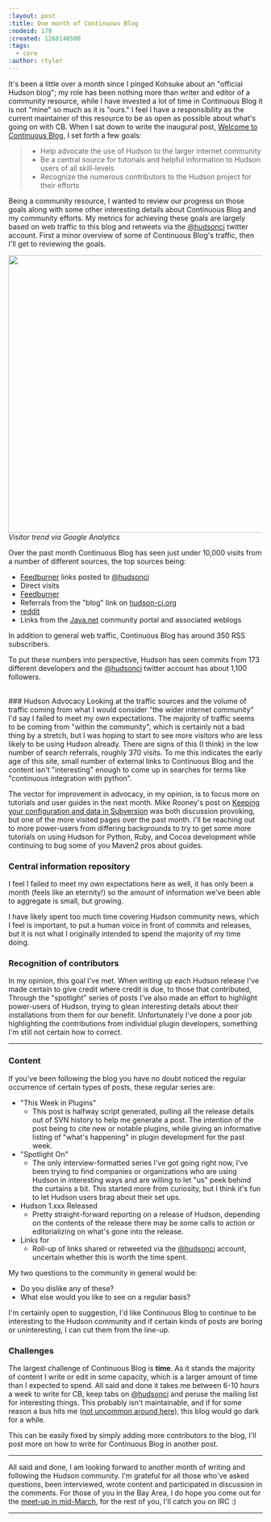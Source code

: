 ```yaml
---
:layout: post
:title: One month of Continuous Blog
:nodeid: 179
:created: 1268140500
:tags:
  - core
:author: rtyler
---
```


It's been a little over a month since I pinged Kohsuke about an "official Hudson blog"; my role has been nothing more than writer and editor of a community resource, while I have invested a lot of time in Continuous Blog it is not "mine" so much as it is "ours." I feel I have a responsibility as the current maintainer of this resource to be as open as possible about what's going on with CB. When I sat down to write the inaugural post, [Welcome to Continuous Blog](http://blog.hudson-ci.org/content/welcome-continuous-blog), I set forth a few goals:

> - Help advocate the use of Hudson to the larger internet community
> - Be a central source for tutorials and helpful information to Hudson users of all skill-levels
> - Recognize the numerous contributors to the Hudson project for their efforts

Being a community resource, I wanted to review our progress on those goals along with some other interesting details about Continuous Blog and my community efforts. My metrics for achieving these goals are largely based on web traffic to this blog and retweets via the <a id="aptureLink_ExoR9hi6I6" href="http://twitter.com/hudsonci">@hudsonci</a> twitter account. First a minor overview of some of Continuous Blog's traffic, then I'll get to reviewing the goals.

<img src="http://agentdero.cachefly.net/continuousblog/cb_visits.png" width="550"/>
<em>Visitor trend via Google Analytics</em>

Over the past month Continuous Blog has seen just under 10,000 visits from a number of different sources, the top sources being:

- [Feedburner](http://feedburner.google.com/) links posted to <a id="aptureLink_ExoR9hi6I6" href="http://twitter.com/hudsonci">@hudsonci</a>
- Direct visits
- [Feedburner](http://feedburner.google.com/)
- Referrals from the "blog" link on [hudson-ci.org](http://hudson-ci.org)
- [reddit](http://www.reddit.com/domain/hudson-ci.org)
- Links from the [Java.net](http://java.net) community portal and associated weblogs

In addition to general web traffic, Continuous Blog has around 350 RSS subscribers.

To put these numbers into perspective, Hudson has seen commits from 173 different developers and the <a id="aptureLink_ExoR9hi6I6" href="http://twitter.com/hudsonci">@hudsonci</a> twitter account has about 1,100 followers.

<br clear="all"/>
### Hudson Advocacy
Looking at the traffic sources and the volume of traffic coming from what I would consider "the wider internet community" I'd say I failed to meet my own expectations. The majority of traffic seems to be coming from "within the community", which is certainly not a bad thing by a stretch, but I was hoping to start to see more visitors who are less likely to be using Hudson already. There are signs of this (I think) in the low number of search referrals, roughly 370 visits. To me this indicates the early age of this site, small number of external links to Continuous Blog and the content isn't "interesting" enough to come up in searches for terms like "continuous integration with python".

The vector for improvement in advocacy, in my opinion, is to focus more on tutorials and user guides in the next month. Mike Rooney's post on [Keeping your configuration and data in Subversion](http://blog.hudson-ci.org/content/keeping-your-configuration-and-data-subversion) was both discussion provoking, but one of the more visited pages over the past month. I'll be reaching out to more power-users from differing backgrounds to try to get some more tutorials on using Hudson for Python, Ruby, and Cocoa development while continuing to bug some of you Maven2 pros about guides.

### Central information repository

I feel I failed to meet my own expectations here as well, it has only been a month (feels like an eternity!) so the amount of information we've been able to aggregate is small, but growing.

I have likely spent too much time covering Hudson community news, which I feel is important, to put a human voice in front of commits and releases, but it is not what I originally intended to spend the majority of my time doing.

### Recognition of contributors

In my opinion, this goal I've met. When writing up each Hudson release I've made certain to give credit where credit is due, to those that contributed, Through the "spotlight" series of posts I've also made an effort to highlight power-users of Hudson, trying to glean interesting details about their installations from them for our benefit. Unfortunately I've done a poor job highlighting the contributions from individual plugin developers, something I'm still not certain how to correct.

---

### Content

If you've been following the blog you have no doubt noticed the regular occurrence of certain types of posts, these regular series are:

- "This Week in Plugins"
  - This post is halfway script generated, pulling all the release details out of SVN history to help me generate a post. The intention of the post being to cite new or notable plugins, while giving an informative listing of "what's happening" in plugin development for the past week.
- "Spotlight On"
  - The only interview-formatted series I've got going right now, I've been trying to find companies or organizations who are using Hudson in interesting ways and are willing to let "us" peek behind the curtains a bit. This started more from curiosity, but I think it's fun to let Hudson users brag about their set ups.
- Hudson 1.xxx Released
  - Pretty straight-forward reporting on a release of Hudson, depending on the contents of the release there may be some calls to action or editorializing on what's gone into the release.
- Links for
  - Roll-up of links shared or retweeted via the <a id="aptureLink_ExoR9hi6I6" href="http://twitter.com/hudsonci">@hudsonci</a> account, uncertain whether this is worth the time spent.

My two questions to the community in general would be:

- Do you dislike any of these?
- What else would you like to see on a regular basis?

I'm certainly open to suggestion, I'd like Continuous Blog to continue to be interesting to the Hudson community and if certain kinds of posts are boring or uninteresting, I can cut them from the line-up.

### Challenges

The largest challenge of Continuous Blog is **time**. As it stands the majority of content I write or edit in some capacity, which is a larger amount of time than I expected to spend. All said and done it takes me between 6-10 hours a week to write for CB, keep tabs on <a id="aptureLink_ExoR9hi6I6" href="http://twitter.com/hudsonci">@hudsonci</a> and peruse the mailing list for interesting things. This probably isn't maintainable, and if for some reason a bus hits me ([not uncommon around here](http://www.google.com/search?ie=UTF-8&q=muni+hits+pedestrian)), this blog would go dark for a while.

This can be easily fixed by simply adding more contributors to the blog, I'll post more on how to write for Continuous Blog in another post.

---

All said and done, I am looking forward to another month of writing and following the Hudson community. I'm grateful for all those who've asked questions, been interviewed, wrote content and participated in discussion in the comments. For those of you in the Bay Area, I do hope you come out for the [meet-up in mid-March](http://blog.hudson-ci.org/content/meet-and-hack-alongside-kohsuke-and-co), for the rest of you, I'll catch you on IRC :)

---
